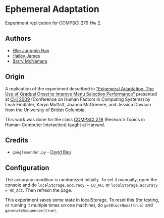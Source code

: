 # Ephemeral Adaptation

Experiment replication for COMPSCI 279 Hw 2.

## Authors
- [Ellie Jungmin Han](https://github.com/jhan2harvard)
- [Hailey James](https://github.com/hljames)
- [Barry McNamara](https://github.com/bamazap)

## Origin
A replication of the experiment described in ["Ephemeral Adaptation: The Use of Gradual Onset to Improve Menu Selection Performance"](https://sigchi.org/conferences/conference-history/chi/chi-2009-details/) presented at [CHI 2009](https://sigchi.org/conferences/) (Conference on Human Factors in Computing Systems) by Leah Findlater, Karyn Moffatt, Joanna McGrenere, and Jessica Dawson from the University of British Columbia.

This work was done for the class [COMPSCI 279](http://cs279.org/) (Research Topics in Human-Computer Interaction) taught at Harvard.

## Credits
- `googlesender.py` - [David Bau](https://gist.github.com/davidbau)

## Configuration
The accuracy condition is randomized initially. To set it manually, open the console and do `localStorage.accuracy = LO_ACC` or `localStorage.accuracy = HI_ACC`. Then refresh the page.

This experiment saves some state in localStorage. To reset this (for testing, or running it multiple times on one machine), do `getBlockNums(true)` and `generateSequences(true)`.
